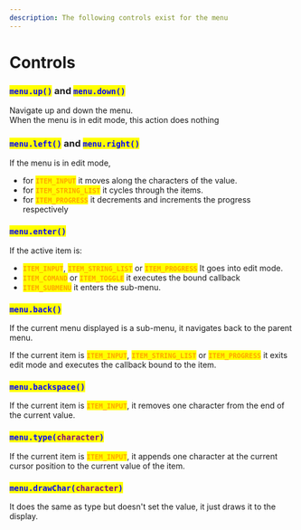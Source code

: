 ```yaml
---
description: The following controls exist for the menu
---
```


# Controls

### <mark style="color:blue;">`menu.up()`</mark> and <mark style="color:blue;">`menu.down()`</mark>&#x20;

Navigate up and down the menu.\
When the menu is in edit mode, this action does nothing

### <mark style="color:blue;">`menu.left()`</mark> and <mark style="color:blue;">`menu.right()`</mark>

If the menu is in edit mode,

* for <mark style="color:orange;">**`ITEM_INPUT`**</mark> it moves along the characters of the value.
* for <mark style="color:orange;">**`ITEM_STRING_LIST`**</mark> it cycles through the items.
* for <mark style="color:orange;">**`ITEM_PROGRESS`**</mark> it decrements and increments the progress respectively

### <mark style="color:blue;">`menu.enter()`</mark>

If the active item is:

* <mark style="color:orange;">**`ITEM_INPUT`**</mark>, <mark style="color:orange;">**`ITEM_STRING_LIST`**</mark>  or <mark style="color:orange;">**`ITEM_PROGRESS`**</mark> It goes into edit mode.
* <mark style="color:orange;">**`ITEM_COMAND`**</mark> or <mark style="color:orange;">**`ITEM_TOGGLE`**</mark> it executes the bound callback
* <mark style="color:orange;">**`ITEM_SUBMENU`**</mark> it enters the sub-menu.

### <mark style="color:blue;">`menu.back()`</mark>

If the current menu displayed is a sub-menu, it navigates back to the parent menu.

If the current item is <mark style="color:orange;">**`ITEM_INPUT`**</mark>, <mark style="color:orange;">**`ITEM_STRING_LIST`**</mark>  or <mark style="color:orange;">**`ITEM_PROGRESS`**</mark> it exits edit mode and executes the callback bound to the item.

### <mark style="color:blue;">`menu.backspace()`</mark>

If the current item is <mark style="color:orange;">**`ITEM_INPUT`**</mark>, it removes one character from the end of the current value.

### <mark style="color:blue;">`menu.type(`</mark><mark style="color:purple;">`character`</mark><mark style="color:blue;">`)`</mark>

If the current item is <mark style="color:orange;">**`ITEM_INPUT`**</mark>, it appends one character at the current cursor position to the current value of the item.

### <mark style="color:blue;">`menu.drawChar(`</mark><mark style="color:purple;">`character`</mark><mark style="color:blue;">`)`</mark>

It does the same as type but doesn't set the value, it just draws it to the display.

